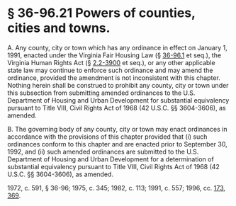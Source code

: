 # § 36-96.21 Powers of counties, cities and towns.

<p>A. Any county, city or town which has any ordinance in effect on January 1, 1991, enacted under the Virginia Fair Housing Law (§ <a href='/vacode/36-96.1/'>36-96.1</a> et seq.), the Virginia Human Rights Act (§ <a href='/vacode/2.2-3900/'>2.2-3900</a> et seq.), or any other applicable state law may continue to enforce such ordinance and may amend the ordinance, provided the amendment is not inconsistent with this chapter. Nothing herein shall be construed to prohibit any county, city or town under this subsection from submitting amended ordinances to the U.S. Department of Housing and Urban Development for substantial equivalency pursuant to Title VIII, Civil Rights Act of 1968 (42 U.S.C. §§ 3604-3606), as amended.</p><p>B. The governing body of any county, city or town may enact ordinances in accordance with the provisions of this chapter provided that (i) such ordinances conform to this chapter and are enacted prior to September 30, 1992, and (ii) such amended ordinances are submitted to the U.S. Department of Housing and Urban Development for a determination of substantial equivalency pursuant to Title VIII, Civil Rights Act of 1968 (42 U.S.C. §§ 3604-3606), as amended.</p><p>1972, c. 591, § 36-96; 1975, c. 345; 1982, c. 113; 1991, c. 557; 1996, cc. <a href='http://lis.virginia.gov/cgi-bin/legp604.exe?961+ful+CHAP0173'>173</a>, <a href='http://lis.virginia.gov/cgi-bin/legp604.exe?961+ful+CHAP0369'>369</a>.</p>